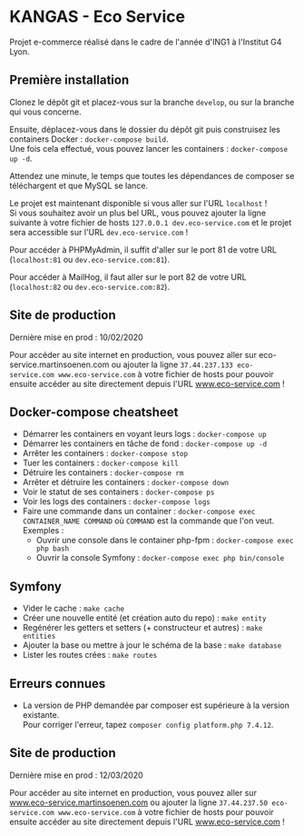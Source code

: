 # KANGAS - Eco Service

Projet e-commerce réalisé dans le cadre de l'année d'ING1 à l'Institut G4 Lyon.

## Première installation

Clonez le dépôt git et placez-vous sur la branche `develop`, ou sur la branche qui vous concerne.

Ensuite, déplacez-vous dans le dossier du dépôt git puis construisez les containers Docker : `docker-compose build`.  
Une fois cela effectué, vous pouvez lancer les containers : `docker-compose up -d`.

Attendez une minute, le temps que toutes les dépendances de composer se téléchargent et que MySQL se lance.

Le projet est maintenant disponible si vous aller sur l'URL `localhost` !  
Si vous souhaitez avoir un plus bel URL, vous pouvez ajouter la ligne suivante à votre fichier de hosts `127.0.0.1 dev.eco-service.com` et le projet sera accessible sur l'URL `dev.eco-service.com` !

Pour accéder à PHPMyAdmin, il suffit d'aller sur le port 81 de votre URL (`localhost:81` ou `dev.eco-service.com:81`).  

Pour accéder à MailHog, il faut aller sur le port 82 de votre URL (`localhost:82` ou `dev.eco-service.com:82`).
  
## Site de production
Dernière mise en prod : 10/02/2020

Pour accéder au site internet en production, vous pouvez aller sur eco-service.martinsoenen.com ou ajouter la ligne
 `37.44.237.133 eco-service.com www.eco-service.com` à votre fichier de hosts pour pouvoir ensuite accéder au site
  directement depuis l'URL www.eco-service.com !

## Docker-compose cheatsheet

  * Démarrer les containers en voyant leurs logs : `docker-compose up`
  * Démarrer les containers en tâche de fond : `docker-compose up -d`
  * Arrêter les containers : `docker-compose stop`
  * Tuer les containers : `docker-compose kill`
  * Détruire les containers : `docker-compose rm`
  * Arrêter et détruire les containers : `docker-compose down`
  * Voir le statut de ses containers : `docker-compose ps`
  * Voir les logs des containers : `docker-compose logs`
  * Faire une commande dans un container : `docker-compose exec CONTAINER_NAME COMMAND` où `COMMAND` est la commande que l'on veut. Exemples :  
      - Ouvrir une console dans le container php-fpm : `docker-compose exec php bash`  
      - Ouvrir la console Symfony : `docker-compose exec php bin/console`

## Symfony 

* Vider le cache : `make cache`
* Créer une nouvelle entité (et création auto du repo) : `make entity`
* Regénérer les getters et setters (+ constructeur et autres) : `make entities`
* Ajouter la base ou mettre à jour le schéma de la base : `make database`
* Lister les routes crées : `make routes` 

## Erreurs connues

* La version de PHP demandée par composer est supérieure à la version existante.  
  Pour corriger l'erreur, tapez `composer config platform.php 7.4.12`.
  
## Site de production
Dernière mise en prod : 12/03/2020

Pour accéder au site internet en production, vous pouvez aller sur www.eco-service.martinsoenen.com ou ajouter la ligne
 `37.44.237.50 eco-service.com www.eco-service.com` à votre fichier de hosts pour pouvoir ensuite accéder au site
  directement depuis l'URL www.eco-service.com !